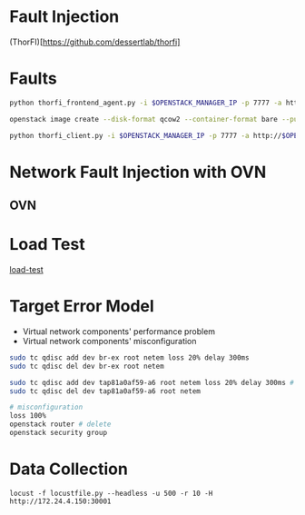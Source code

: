 # Fault Injection

(ThorFI)[https://github.com/dessertlab/thorfi]

# Faults

```bash
python thorfi_frontend_agent.py -i $OPENSTACK_MANAGER_IP -p 7777 -a http://$OPENSTACK_MANAGER_IP/identity/v3

openstack image create --disk-format qcow2 --container-format bare --public --file thorfi_image.qcow2 thorfi_image

python thorfi_client.py -i $OPENSTACK_MANAGER_IP -p 7777 -a http://$OPENSTACK_MANAGER_IP/identity/v3 -pi 6fc32712b163426eba9afba2a01fb76b -d tenant -rt router -ri 47572616-bb60-420d-935a-a9050cbf2b33 -f loss -fa "75%"
```

# Network Fault Injection with OVN

## OVN

# Load Test

[load-test](https://github.com/microservices-demo/load-test)

# Target Error Model

- Virtual network components' performance problem
- Virtual network components' misconfiguration 


```bash
sudo tc qdisc add dev br-ex root netem loss 20% delay 300ms
sudo tc qdisc del dev br-ex root netem

sudo tc qdisc add dev tap81a0af59-a6 root netem loss 20% delay 300ms # 10.0.0.10
sudo tc qdisc del dev tap81a0af59-a6 root netem

# misconfiguration
loss 100%
openstack router # delete
openstack security group

```

# Data Collection

```
locust -f locustfile.py --headless -u 500 -r 10 -H http://172.24.4.150:30001
```
